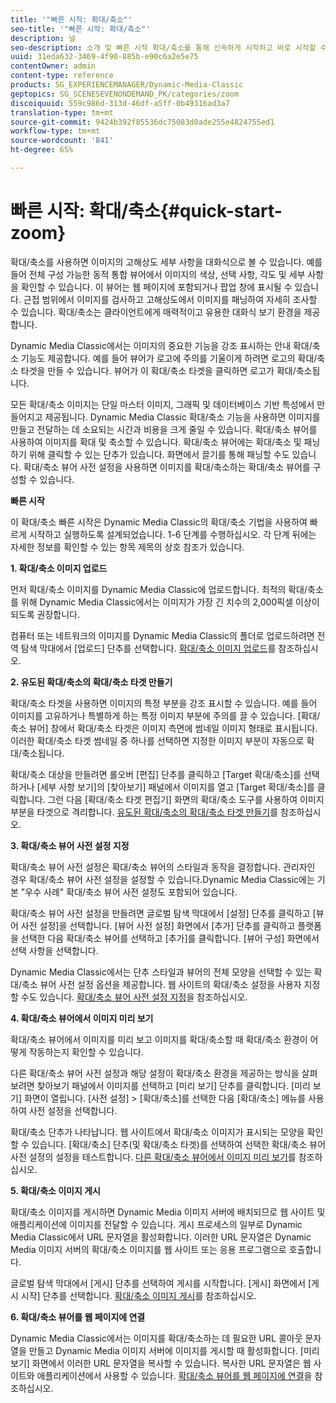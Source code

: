 ```yaml
---
title: '"빠른 시작: 확대/축소"'
seo-title: '"빠른 시작: 확대/축소"'
description: 널
seo-description: 소개 및 빠른 시작 확대/축소를 통해 신속하게 시작하고 바로 시작할 수 있습니다.
uuid: 31eda632-3469-4f90-885b-e90c6a2e5e75
contentOwner: admin
content-type: reference
products: SG_EXPERIENCEMANAGER/Dynamic-Media-Classic
geptopics: SG_SCENESEVENONDEMAND_PK/categories/zoom
discoiquuid: 559c986d-313d-46df-a5ff-0b49316ad3a7
translation-type: tm+mt
source-git-commit: 9424b392f85536dc75083d0ade255e4824755ed1
workflow-type: tm+mt
source-wordcount: '841'
ht-degree: 65%

---
```



# 빠른 시작: 확대/축소{#quick-start-zoom}

확대/축소를 사용하면 이미지의 고해상도 세부 사항을 대화식으로 볼 수 있습니다. 예를 들어 전체 구성 가능한 동적 통합 뷰어에서 이미지의 색상, 선택 사항, 각도 및 세부 사항을 확인할 수 있습니다. 이 뷰어는 웹 페이지에 포함되거나 팝업 창에 표시될 수 있습니다. 근접 범위에서 이미지를 검사하고 고해상도에서 이미지를 패닝하여 자세히 조사할 수 있습니다. 확대/축소는 클라이언트에게 매력적이고 유용한 대화식 보기 환경을 제공합니다.

Dynamic Media Classic에서는 이미지의 중요한 기능을 강조 표시하는 안내 확대/축소 기능도 제공합니다. 예를 들어 뷰어가 로고에 주의를 기울이게 하려면 로고의 확대/축소 타겟을 만들 수 있습니다. 뷰어가 이 확대/축소 타겟을 클릭하면 로고가 확대/축소됩니다.

모든 확대/축소 이미지는 단일 마스터 이미지, 그래픽 및 데이터베이스 기반 특성에서 만들어지고 제공됩니다. Dynamic Media Classic 확대/축소 기능을 사용하면 이미지를 만들고 전달하는 데 소요되는 시간과 비용을 크게 줄일 수 있습니다. 확대/축소 뷰어를 사용하여 이미지를 확대 및 축소할 수 있습니다. 확대/축소 뷰어에는 확대/축소 및 패닝하기 위해 클릭할 수 있는 단추가 있습니다. 화면에서 끌기를 통해 패닝할 수도 있습니다. 확대/축소 뷰어 사전 설정을 사용하면 이미지를 확대/축소하는 확대/축소 뷰어를 구성할 수 있습니다.

**빠른 시작**

이 확대/축소 빠른 시작은 Dynamic Media Classic의 확대/축소 기법을 사용하여 빠르게 시작하고 실행하도록 설계되었습니다. 1-6 단계를 수행하십시오. 각 단계 뒤에는 자세한 정보를 확인할 수 있는 항목 제목의 상호 참조가 있습니다.

**1. 확대/축소 이미지 업로드**

먼저 확대/축소 이미지를 Dynamic Media Classic에 업로드합니다. 최적의 확대/축소를 위해 Dynamic Media Classic에서는 이미지가 가장 긴 치수의 2,000픽셀 이상이 되도록 권장합니다.

컴퓨터 또는 네트워크의 이미지를 Dynamic Media Classic의 폴더로 업로드하려면 전역 탐색 막대에서 [업로드] 단추를 선택합니다. [확대/축소 이미지 업로드](uploading-zoom-images.md#uploading_zoom_images)를 참조하십시오.

**2. 유도된 확대/축소의 확대/축소 타겟 만들기**

확대/축소 타겟을 사용하면 이미지의 특정 부분을 강조 표시할 수 있습니다. 예를 들어 이미지를 고유하거나 특별하게 하는 특정 이미지 부분에 주의를 끌 수 있습니다. [확대/축소 뷰어] 창에서 확대/축소 타겟은 이미지 측면에 썸네일 이미지 형태로 표시됩니다. 이러한 확대/축소 타겟 썸네일 중 하나를 선택하면 지정한 이미지 부분이 자동으로 확대/축소됩니다.

확대/축소 대상을 만들려면 롤오버 [편집] 단추를 클릭하고 [Target 확대/축소]를 선택하거나 [세부 사항 보기]의 [찾아보기] 패널에서 이미지를 열고 [Target 확대/축소]를 클릭합니다. 그런 다음 [확대/축소 타겟 편집기] 화면의 확대/축소 도구를 사용하여 이미지 부분을 타겟으로 격리합니다. [유도된 확대/축소의 확대/축소 타겟 만들기](creating-zoom-targets-guided-zoom.md#creating_zoom_targets_for_guided_zoom)를 참조하십시오.

**3. 확대/축소 뷰어 사전 설정 지정**

확대/축소 뷰어 사전 설정은 확대/축소 뷰어의 스타일과 동작을 결정합니다. 관리자인 경우 확대/축소 뷰어 사전 설정을 설정할 수 있습니다.Dynamic Media Classic에는 기본 &quot;우수 사례&quot; 확대/축소 뷰어 사전 설정도 포함되어 있습니다.

확대/축소 뷰어 사전 설정을 만들려면 글로벌 탐색 막대에서 [설정] 단추를 클릭하고 [뷰어 사전 설정]을 선택합니다. [뷰어 사전 설정] 화면에서 [추가] 단추를 클릭하고 플랫폼을 선택한 다음 확대/축소 뷰어를 선택하고 [추가]를 클릭합니다. [뷰어 구성] 화면에서 선택 사항을 선택합니다.

Dynamic Media Classic에서는 단추 스타일과 뷰어의 전체 모양을 선택할 수 있는 확대/축소 뷰어 사전 설정 옵션을 제공합니다. 웹 사이트의 확대/축소 설정을 사용자 지정할 수도 있습니다. [확대/축소 뷰어 사전 설정 지정](setting-zoom-viewer-presets.md#setting_up_zoom_viewer_presets)을 참조하십시오.

**4. 확대/축소 뷰어에서 이미지 미리 보기**

확대/축소 뷰어에서 이미지를 미리 보고 이미지를 확대/축소할 때 확대/축소 환경이 어떻게 작동하는지 확인할 수 있습니다.

다른 확대/축소 뷰어 사전 설정과 해당 설정이 확대/축소 환경을 제공하는 방식을 살펴보려면 찾아보기 패널에서 이미지를 선택하고 [미리 보기] 단추를 클릭합니다. [미리 보기] 화면이 열립니다. [사전 설정] > [확대/축소]를 선택한 다음 [확대/축소] 메뉴를 사용하여 사전 설정을 선택합니다.

확대/축소 단추가 나타납니다. 웹 사이트에서 확대/축소 이미지가 표시되는 모양을 확인할 수 있습니다. [확대/축소] 단추(및 확대/축소 타겟)를 선택하여 선택한 확대/축소 뷰어 사전 설정의 설정을 테스트합니다. [다른 확대/축소 뷰어에서 이미지 미리 보기](previewing-image-assets-different-zoom.md#previewing_image_assets_with_different_zoom_viewers)를 참조하십시오.

**5. 확대/축소 이미지 게시**

확대/축소 이미지를 게시하면 Dynamic Media 이미지 서버에 배치되므로 웹 사이트 및 애플리케이션에 이미지를 전달할 수 있습니다. 게시 프로세스의 일부로 Dynamic Media Classic에서 URL 문자열을 활성화합니다. 이러한 URL 문자열은 Dynamic Media 이미지 서버의 확대/축소 이미지를 웹 사이트 또는 응용 프로그램으로 호출합니다.

글로벌 탐색 막대에서 [게시] 단추를 선택하여 게시를 시작합니다. [게시] 화면에서 [게시 시작] 단추를 선택합니다. [확대/축소 이미지 게시](publishing-zoom-images.md#publishing_zoom_images)를 참조하십시오.

**6. 확대/축소 뷰어를 웹 페이지에 연결**

Dynamic Media Classic에서는 이미지를 확대/축소하는 데 필요한 URL 콜아웃 문자열을 만들고 Dynamic Media 이미지 서버에 이미지를 게시할 때 활성화합니다. [미리 보기] 화면에서 이러한 URL 문자열을 복사할 수 있습니다. 복사한 URL 문자열은 웹 사이트와 애플리케이션에서 사용할 수 있습니다. [확대/축소 뷰어를 웹 페이지에 연결](linking-zoom-viewers-web-pages.md#linking_zoom_viewers_to_your_web_pages)을 참조하십시오.
